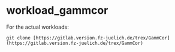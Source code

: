 # workload_gammcor
For the actual workloads:
```
git clone [https://gitlab.version.fz-juelich.de/trex/GammCor](https://gitlab.version.fz-juelich.de/trex/GammCor)
```
